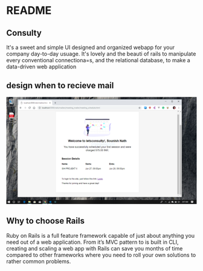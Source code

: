 # README

## Consulty

It's a sweet and simple UI designed and organized webapp for your company day-to-day usuage.
It's lovely and the beauti of rails to manipulate every conventional connectiona=s,
and the relational database, to make a data-driven web application

## design when to recieve mail
![1.png](1.PNG)

## Why to choose Rails
   
 Ruby on Rails is a full feature framework capable of just about anything you need out of a web application. From it’s MVC pattern to is built in CLI, creating and scaling a web app with Rails can save you months of time compared to other frameworks where you need to roll your own solutions to rather common problems.
